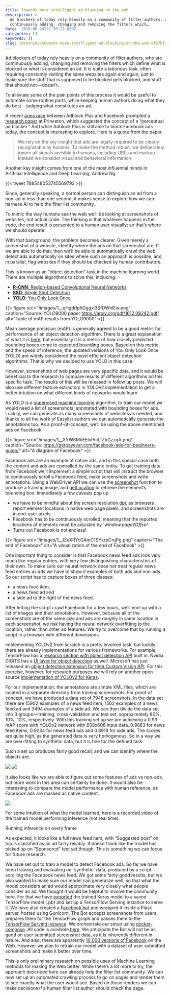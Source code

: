 ```yaml
---
title: Towards more intelligent ad blocking on the web
description: >-
  Ad blockers of today rely heavily on a community of filter authors, who are
  continuously adding, changing and removing the filters which…
date: '2018-06-24T21:30:22.820Z'
categories: []
keywords: []
slug: /@shoniko/towards-more-intelligent-ad-blocking-on-the-web-9f67bf2a12b5
---
```


Ad blockers of today rely heavily on a community of filter authors, who are continuously adding, changing and removing the filters which define what is blocked or what is considered an ad. It is quite a laborious task, often requiring constantly visiting the same websites again and again, just to make sure the stuff that is supposed to be blocked gets blocked, and stuff that should not — doesn’t.

To alleviate some of the pain points of this process it would be useful to automate some routine parts, while keeping human authors doing what they do best — judging what constitutes an ad.

A recent [arms race](https://adblockplus.org/blog/ping-pong-with-facebook) between Adblock Plus and Facebook prompted a [research paper](http://randomwalker.info/publications/ad-blocking-framework-techniques.pdf) at Princeton, which suggested the concept of a “perceptual ad blocker.” And while Adblock Plus is still able to block Facebook ads today, the concept is interesting to explore. Here is a quote from the paper.

> We rely on the key insight that ads are legally required to be clearly recognizable by humans. To make the method robust, we deliberately ignore all signals invisible to humans, including URLs and markup. Instead we consider visual and behavioral information

Another key insight comes from one of the most influential minds in Artificial Intelligence and Deep Learning, Andrew Ng.

{{< tweet 788548053745569792 >}}

Since, generally speaking, a normal person can distinguish an ad from a non-ad in less than one second, it makes sense to explore how we can harness AI to help the filter list community.

To mimic the way humans see the web we’ll be looking at screenshots of websites, not actual code. The thinking is that whatever happens in the code, the end result is presented to a human user visually; so that’s where we should operate.

With that background, the problem becomes clearer. Given merely a screenshot of a website, identify where the ads on that screenshot are. If we are able to do that, then we’ll be able to automatically crawl the web, detect ads automatically on sites where such an approach is possible, and, in parallel, flag websites if they should be checked by human contributors.

This is known as an “object detection” task in the machine learning world. There are multiple algorithms to solve this, including:

*   [**R-CNN**: Region-based Convolutional Neural Networks](https://arxiv.org/abs/1311.2524)
*   [**SSD**: Single Shot Detection](https://arxiv.org/abs/1512.02325)
*   [**YOLO**: You Only Look Once](https://arxiv.org/pdf/1612.08242.pdf)

{{< figure src="/images/1__qHgdrIphDggxi3SfDWhlEw.png" caption="Source: YOLO9000 paper https://arxiv.org/pdf/1612.08242.pdf" alt="Table of mAP results from YOLO9000" >}}

Mean average precision (mAP) is generally agreed to be a good metric for performance of an object detection algorithm. There is a great explanation of what it is [here](https://medium.com/@jonathan_hui/map-mean-average-precision-for-object-detection-45c121a31173), but essentially it is a metric of how closely predicted bounding boxes come to expected bounding boxes. Based on this metric, and the speed of inference, the updated versions of You Only Look Once (YOLO) are widely considered the most efficient object detection algorithms. That is why we decided to use YOLO in this case.

However, screenshots of web pages are very specific data, and it would be beneficial to the research to compare results of different algorithms on this specific task. The results of this will be released in follow up posts. We will also use different feature extractors in YOLOv2 implementation to get a better intuition on what different kinds of networks would learn.

As YOLO is a [supervised machine learning](https://en.wikipedia.org/wiki/Supervised_learning) algorithm, to train our model we would need a list of screenshots, annotated with bounding boxes for ads. Luckily, we can generate as many screenshots of websites as needed, and thanks to all the work of Easylist authors we can automatically generate the annotations too. As a proof-of-concept, we’ll be using the above mentioned ads on Facebook.

{{< figure src="/images/1__XYW8MkEElxPniLfZbGzzqA.png" caption="Source: https://getpayever.com/facebook-ads-for-beginners-guide/" alt="A diagram of Facebook" >}}

Facebook ads are an example of native ads, and in this special case both the content and ads are controlled by the same entity. To get training data from Facebook we’ll implement a simple script that will instruct the browser to continuously scroll a Facebook feed, make screenshots and write annotations. Using a WebDriver API we can use the [screenshot](http://webdriver.io/api/protocol/screenshot.html) function to produce a training image, and [getLocation](http://webdriver.io/api/property/getLocation.html) to retrieve the element’s bounding box. Immediately a few caveats pop up:

*   we have to be mindful about the screen resolution [dpi](https://en.wikipedia.org/wiki/Dots_per_inch), as browsers report element locations in native web page pixels, and screenshots are in end-user pixels.
*   Facebook has to be continuously scrolled, meaning that the reported locations of elements must be adjusted by \`_window.pageYOffset\`._
*   Turns out Facebook is not endless!

{{< figure src="/images/1__IZeXRYcGAmC1SYkrpCrqPg.png" caption="The end of Facebook" alt="A visualization of the end of Facebook" >}}

One important thing to consider is that Facebook news feed ads look very much like regular entries, with very few distinguishing characteristics of their own. To make sure our neural network does not treat regular news feed entries as ads we have to show it examples of both ads and non-ads. So our script has to capture boxes of three classes:

*   a news feed item,
*   a news feed ad and
*   a side ad to the right of the news feed.

After letting the script crawl Facebook for a few hours, we’ll end-up with a list of images and their annotations. However, because all of the screenshots are of the same size and ads are roughly in same location in each screenshot, we risk having the neural network overfitting to the location, rather than other ad features. We try to overcome that by running a script in a browser with different dimensions.

Implementing YOLOv2 from scratch is a pretty involved task, but luckily there are already implementations for various frameworks. For example, TensorFlow has a [research section with object detection API](https://github.com/tensorflow/models/tree/master/research/object_detection) built in. Nvidia DIGITS has a [UI layer for object detection](https://github.com/NVIDIA/DIGITS/tree/master/examples/object-detection) as well. Microsoft has just released an [object detection extension for their Custom Vision API](https://docs.microsoft.com/en-us/azure/cognitive-services/custom-vision-service/home). For this exercise, however, for research purposes we will rely on another open source [implementation of YOLOv2 for Keras](https://github.com/experiencor/keras-yolo2).

For our implementation, the annotations are simple XML files, which are located in a separate directory from training screenshots. For proof of concept, we have produced a data set of 7948 screenshots. In the data set there are 15902 examples of a news feed item, 1502 examples of a news feed ad and 3494 examples of a side ad. We can then divide the data set into 3 groups — training, cross-validation and test set; approximately 80%, 10%, 10%, respectively. With this training set up we are achieving a 0.93 mAP score with YOLOv2 network with 608x608 input data. 0.9883 for news feed items, 0.9234 for news feed ads and 0.8919 for side ads. The scores are quite high, as the generated data is very homogenous. So in a way we are over-fitting to synthetic data, but it is fine for the defined task.

Such a set up produces fairly good recall, and we can identify where the objects are:

![](img\1__zz76WjN4rNNy0RVB4tZHAA.png)
![](img\1__hWZ2W3DC__ummbvCt1a2L5A.png)

It also looks like we are able to figure out some features of ads vs non-ads, but more work in this area can certainly be done. It would also be interesting to compare the model performance with human reference, as Facebook ads are masked as native content.

![](img\1____C8H3t__KbOjA8__K3Gesjew.png)

For some intuition of what the model learned, here is a recorded video of the trained model performing inference (not real time):

Running inference on every frame

As expected, it looks like a full news feed item, with “Suggested post” on top is classified as an ad fairly reliably. It doesn’t look like the model has picked up on “Sponsored” text yet though. This is something we can focus for future research.

We have set out to train a model to detect Facebook ads. So far we have been training and evaluating on \`synthetic\` data, produced by a script scrolling the Facebook news feed. We got some fairly good results, but we also wanted to make sure our model can generalize well, so that what the model considers an ad would approximate very closely what people consider an ad. We thought it would be helpful to involve the community here. For that we have [exported](https://github.com/shoniko/keras-yolo2/blob/dacd7a089f09a9735e0aad4fa61d50fcce19098d/convert_keras_to_tf.py) the trained Keras model to a saved TensorFlow model (.pb) and set up a TensorFlow Serving instance to serve it. We have also created a [Facebook bot](https://github.com/shoniko/adblock-ai-backend/tree/fa819a9050429345285415b665f04788c9461325/facebook-bot) and wrapped it inside a Flask server, hosted using Gunicorn. The Bot accepts screenshots from users, prepares them for the TensorFlow graph and passes them to the [TensorFlow Serving instance](https://github.com/shoniko/adblock-ai-backend/blob/fa819a9050429345285415b665f04788c9461325/inference/Dockerfile). We orchestrate our setup using [docker-compose](https://github.com/shoniko/adblock-ai-backend/blob/fa819a9050429345285415b665f04788c9461325/docker-compose.yml). All code is available [here](https://github.com/shoniko/facebook-ad-detector). We anticipate the Bot will not be as good on user submitted screenshot data, as it is inherently different in nature. And also, there are apparently [10 000 versions of Facebook](https://www.entrepreneur.com/article/294242) on the Web. However we plan to retrain our model with a dataset of user submitted screenshots and make it better over time.

This is only preliminary research on possible uses of Machine Learning methods for making the Web better. While there’s a lot more to try, the approach described here can already help the filter list community. We can now set up an automated crawling process to go on pages and render them to see exactly what the user would see. Based on those renders we can make decisions if a human filter list author should check the page.